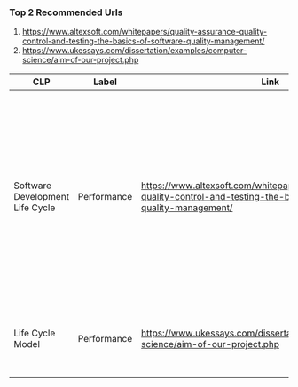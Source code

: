 ### Top 2 Recommended Urls 

1. https://www.altexsoft.com/whitepapers/quality-assurance-quality-control-and-testing-the-basics-of-software-quality-management/
2. https://www.ukessays.com/dissertation/examples/computer-science/aim-of-our-project.php


| CLP                   | Label             | Link                                             | Explanation |
|-----------------------|-------------------|--------------------------------------------------|-------------|
| Software Development Life Cycle | Performance | https://www.altexsoft.com/whitepapers/quality-assurance-quality-control-and-testing-the-basics-of-software-quality-management/      | The label performance, picked up from the musical performance, along with the CLP SDLC, led us to a link containing information about the basics of Software Quality Management and Performance        |
| Life Cycle Model | Performance | https://www.ukessays.com/dissertation/examples/computer-science/aim-of-our-project.php | Similar Explanation as above, the link though was a bit irrelevant |
||||||

